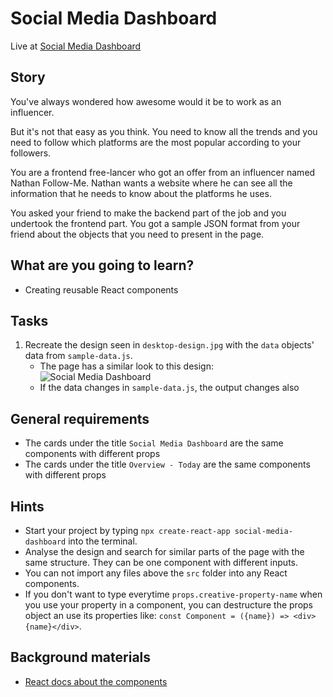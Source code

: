 # Social Media Dashboard

Live at [Social Media Dashboard](https://imac1.github.io/social-media-dashboard-react)

## Story

You've always wondered how awesome would it be to work as an influencer.

But it's not that easy as you think.
You need to know all the trends and you need to follow which platforms are the most popular according to your followers.

You are a frontend free-lancer who got an offer from an influencer named Nathan Follow-Me.
Nathan wants a website where he can see all the information that he needs to know about the platforms he uses.

You asked your friend to make the backend part of the job and you undertook the frontend part.
You got a sample JSON format from your friend about the objects that you need to present in the page.

## What are you going to learn?

- Creating reusable React components

## Tasks

1. Recreate the design seen in `desktop-design.jpg` with the `data` objects' data from `sample-data.js`.
    - The page has a similar look to this design: ![Social Media Dashboard](https://learn.code.cool/media/frontend/social-media-dashboard.jpg)
    - If the data changes in `sample-data.js`, the output changes also

## General requirements

- The cards under the title `Social Media Dashboard` are the same components with different props
- The cards under the title `Overview - Today` are the same components with different props

## Hints

- Start your project by typing `npx create-react-app social-media-dashboard` into the terminal.
- Analyse the design and search for similar parts of the page with the same structure.
  They can be one component with different inputs.
- You can not import any files above the `src` folder into any React components.
- If you don't want to type everytime `props.creative-property-name` when you use your property in a component,
 you can destructure the props object an use its properties like: `const Component = ({name}) => <div>{name}</div>`.

## Background materials

- <i class="far fa-exclamation"></i> [React docs about the components](https://reactjs.org/docs/components-and-props.html)
